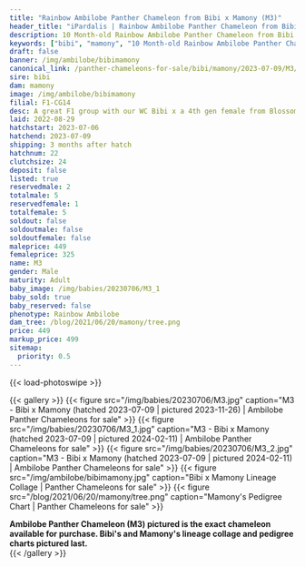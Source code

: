 ```yaml
---
title: "Rainbow Ambilobe Panther Chameleon from Bibi x Mamony (M3)"
header_title: "iPardalis | Rainbow Ambilobe Panther Chameleon from Bibi x Mamony | M3"
description: 10 Month-old Rainbow Ambilobe Panther Chameleon from Bibi and Mamony. A great F1 group with our WC Bibi x a 4th gen female from Blossom x Amarillo. We've included sire and dam dendrograms if available, but you can view our Bibi or Mamony breeder pages for more information.
keywords: ["bibi", "mamony", "10 Month-old Rainbow Ambilobe Panther Chameleon", "baby chameleons for sale", "buy panther chameleon", "panther for sale", "ambilobe panther chameleons for sale", "ambilobe panther chameleon for sale"]
draft: false
banner: /img/ambilobe/bibimamony
canonical_link: /panther-chameleons-for-sale/bibi/mamony/2023-07-09/M3/
sire: bibi
dam: mamony
image: /img/ambilobe/bibimamony
filial: F1-CG14
desc: A great F1 group with our WC Bibi x a 4th gen female from Blossom x Amarillo.
laid: 2022-08-29
hatchstart: 2023-07-06
hatchend: 2023-07-09
shipping: 3 months after hatch
hatchnum: 22
clutchsize: 24
deposit: false
listed: true
reservedmale: 2
totalmale: 5
reservedfemale: 1
totalfemale: 5
soldout: false
soldoutmale: false
soldoutfemale: false
maleprice: 449
femaleprice: 325
name: M3
gender: Male
maturity: Adult
baby_image: /img/babies/20230706/M3_1
baby_sold: true
baby_reserved: false
phenotype: Rainbow Ambilobe
dam_tree: /blog/2021/06/20/mamony/tree.png
price: 449
markup_price: 499
sitemap: 
  priority: 0.5
---
```


{{< load-photoswipe >}}

{{< gallery >}}
  {{< figure src="/img/babies/20230706/M3.jpg" caption="M3 - Bibi x Mamony (hatched 2023-07-09 | pictured 2023-11-26) | Ambilobe Panther Chameleons for sale" >}}
  {{< figure src="/img/babies/20230706/M3_1.jpg" caption="M3 - Bibi x Mamony (hatched 2023-07-09 | pictured 2024-02-11) | Ambilobe Panther Chameleons for sale" >}}
  {{< figure src="/img/babies/20230706/M3_2.jpg" caption="M3 - Bibi x Mamony (hatched 2023-07-09 | pictured 2024-02-11) | Ambilobe Panther Chameleons for sale" >}}
  {{< figure src="/img/ambilobe/bibimamony.jpg" caption="Bibi x Mamony Lineage Collage | Panther Chameleons for sale" >}}
  {{< figure src="/blog/2021/06/20/mamony/tree.png" caption="Mamony's Pedigree Chart | Panther Chameleons for sale" >}}
  <figcaption itemprop="description"><strong>Ambilobe Panther Chameleon (M3) pictured is the exact chameleon available for purchase. Bibi's and Mamony's lineage collage and pedigree charts pictured last.</strong></figcaption>
{{< /gallery >}}
